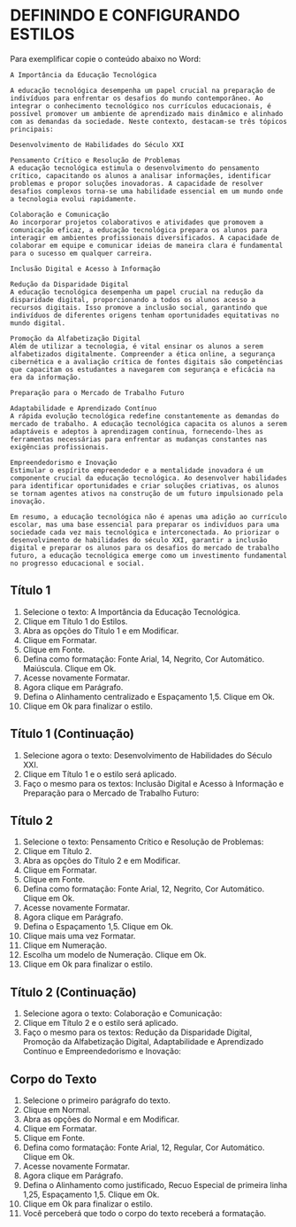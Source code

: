 # DEFININDO E CONFIGURANDO ESTILOS

Para exemplificar copie o conteúdo abaixo no Word:

```
A Importância da Educação Tecnológica

A educação tecnológica desempenha um papel crucial na preparação de indivíduos para enfrentar os desafios do mundo contemporâneo. Ao integrar o conhecimento tecnológico nos currículos educacionais, é possível promover um ambiente de aprendizado mais dinâmico e alinhado com as demandas da sociedade. Neste contexto, destacam-se três tópicos principais:

Desenvolvimento de Habilidades do Século XXI

Pensamento Crítico e Resolução de Problemas
A educação tecnológica estimula o desenvolvimento do pensamento crítico, capacitando os alunos a analisar informações, identificar problemas e propor soluções inovadoras. A capacidade de resolver desafios complexos torna-se uma habilidade essencial em um mundo onde a tecnologia evolui rapidamente.

Colaboração e Comunicação
Ao incorporar projetos colaborativos e atividades que promovem a comunicação eficaz, a educação tecnológica prepara os alunos para interagir em ambientes profissionais diversificados. A capacidade de colaborar em equipe e comunicar ideias de maneira clara é fundamental para o sucesso em qualquer carreira.

Inclusão Digital e Acesso à Informação

Redução da Disparidade Digital
A educação tecnológica desempenha um papel crucial na redução da disparidade digital, proporcionando a todos os alunos acesso a recursos digitais. Isso promove a inclusão social, garantindo que indivíduos de diferentes origens tenham oportunidades equitativas no mundo digital.

Promoção da Alfabetização Digital
Além de utilizar a tecnologia, é vital ensinar os alunos a serem alfabetizados digitalmente. Compreender a ética online, a segurança cibernética e a avaliação crítica de fontes digitais são competências que capacitam os estudantes a navegarem com segurança e eficácia na era da informação.

Preparação para o Mercado de Trabalho Futuro

Adaptabilidade e Aprendizado Contínuo
A rápida evolução tecnológica redefine constantemente as demandas do mercado de trabalho. A educação tecnológica capacita os alunos a serem adaptáveis e adeptos à aprendizagem contínua, fornecendo-lhes as ferramentas necessárias para enfrentar as mudanças constantes nas exigências profissionais.

Empreendedorismo e Inovação
Estimular o espírito empreendedor e a mentalidade inovadora é um componente crucial da educação tecnológica. Ao desenvolver habilidades para identificar oportunidades e criar soluções criativas, os alunos se tornam agentes ativos na construção de um futuro impulsionado pela inovação.

Em resumo, a educação tecnológica não é apenas uma adição ao currículo escolar, mas uma base essencial para preparar os indivíduos para uma sociedade cada vez mais tecnológica e interconectada. Ao priorizar o desenvolvimento de habilidades do século XXI, garantir a inclusão digital e preparar os alunos para os desafios do mercado de trabalho futuro, a educação tecnológica emerge como um investimento fundamental no progresso educacional e social.

```

## Título 1

1. Selecione o texto: A Importância da Educação Tecnológica.
2. Clique em Título 1 do Estilos.
3. Abra as opções do Título 1 e em Modificar.
4. Clique em Formatar.
5. Clique em Fonte.
6. Defina como formatação: Fonte Arial, 14, Negrito, Cor Automático. Maiúscula. Clique em Ok.
7. Acesse novamente Formatar.
8. Agora clique em Parágrafo.
9. Defina o Alinhamento centralizado e Espaçamento 1,5. Clique em Ok.
10. Clique em Ok para finalizar o estilo.

## Título 1 (Continuação)
1. Selecione agora o texto: Desenvolvimento de Habilidades do Século XXI.
2. Clique em Título 1 e o estilo será aplicado.
3. Faço o mesmo para os textos: Inclusão Digital e Acesso à Informação e Preparação para o Mercado de Trabalho Futuro:

## Título 2

1. Selecione o texto: Pensamento Crítico e Resolução de Problemas:
2. Clique em Título 2.
3. Abra as opções do Título 2 e em Modificar.
4. Clique em Formatar.
5. Clique em Fonte.
6. Defina como formatação: Fonte Arial, 12, Negrito, Cor Automático. Clique em Ok.
7. Acesse novamente Formatar.
8. Agora clique em Parágrafo.
9. Defina o Espaçamento 1,5. Clique em Ok.
10. Clique mais uma vez Formatar.
11. Clique em Numeração.
12. Escolha um modelo de Numeração. Clique em Ok.
13. Clique em Ok para finalizar o estilo.

## Título 2 (Continuação)
1. Selecione agora o texto: Colaboração e Comunicação:
2. Clique em Título 2 e o estilo será aplicado.
3. Faço o mesmo para os textos: Redução da Disparidade Digital, Promoção da Alfabetização Digital, Adaptabilidade e Aprendizado Contínuo e Empreendedorismo e Inovação:

## Corpo do Texto

1. Selecione o primeiro parágrafo do texto.
2. Clique em Normal.
3. Abra as opções do Normal e em Modificar.
4. Clique em Formatar.
5. Clique em Fonte.
6. Defina como formatação: Fonte Arial, 12, Regular, Cor Automático. Clique em Ok.
7. Acesse novamente Formatar.
8. Agora clique em Parágrafo.
9. Defina o Alinhamento como justificado, Recuo Especial de primeira linha 1,25, Espaçamento 1,5. Clique em Ok.
10. Clique em Ok para finalizar o estilo.
11. Você perceberá que todo o corpo do texto receberá a formatação.
